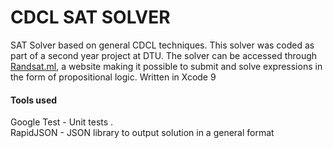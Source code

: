 # CDCL SAT SOLVER
SAT Solver based on general CDCL techniques. This solver was coded as part of a second year project at DTU. The solver can be accessed through  [Randsat.ml](http://randsat.ml), a website making it possible to submit and solve expressions in the form of propositional logic. 
Written in Xcode 9

#### Tools used
Google Test - Unit tests .  
RapidJSON - JSON library to output solution in a general format 




